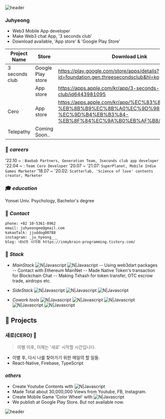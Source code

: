 ![header](https://capsule-render.vercel.app/api?type=Rect&color=auto&height=200&section=header&text=Welcome%20to%20juhyeong.dev.web3&fontSize=40)


### Juhyeong
- Web3 Mobile App developer
- Make Web3 chat App, '3 seconds club' 
- Download available, 'App store' & 'Google Play Store'

| Project Name | Store  | Download Link
| ------ | ------ | --- 
|3 seconds club | Google Play store  | https://play.google.com/store/apps/details?id=foundation.gen.threesecondsclub&hl=ko 
| | App store | https://apps.apple.com/kr/app/3-seconds-club/id6443981095 
Cero | App store | https://apps.apple.com/kr/app/%EC%83%88%EB%A1%9C-%EB%8B%B9%EC%8B%A0%EC%9D%98-%EC%9D%B4%EB%B3%84-%EB%8F%84%EC%9A%B0%EB%AF%B8/id1643866155 |
| Telepathy | Coming Soon..  | 


### 💼 _careers_

'22.10 ~ : `Baobab Partners, Generation Team, 3seconds club app developer ` 
'22.04 ~ : `Team Cero Developer`
'20.07 ~ '21.07: `SuperPlanet, Mobile Indie Games Marketer`
'18.07 ~ '20.02: `Scatterlab, 'Science of love' contents creator, Marketer`

### 🎓 _education_

Yonsei Univ. Psychology, Bachelor's degree


### 📌 _Contact_  

```sh
phone: +82 10-5361-8962
email: juhyeongee@gmail.com
kakaoTalk: jjuddog00788
instagram: _ju_hyeong___
blog: 내뇌의 시각화 https://inmybrain-programming.tistory.com/
```

### 📌 _Stack_
- _MainStack_
![N|Javascript](https://img.shields.io/badge/flutter-02569B?style=for-the-badge&logo=flutter&logoColor=white) ![N|Javascript](https://img.shields.io/badge/dart-0175C2?style=for-the-badge&logo=dart&logoColor=white)
-- Using web3dart packages
-- Contact with Ethereum MainNet
-- Made Native Token's transaction for Blockchain Chat
-- Making Txhash for token transfer, OTC escrow trade, airdrops etc.

- _SideStack_
![N|Javascript](https://img.shields.io/badge/TypeScript-3178C6?style=for-the-badge&logo=typeScript&logoColor=white)       ![N|Javascript](https://img.shields.io/badge/React--Native-61DAFB?style=for-the-badge&logo=react&logoColor=white) 
 ![N|Javascript](https://img.shields.io/badge/Firebase-FFCA28?style=for-the-badge&logo=Firebase&logoColor=white) 

- _Cowork tools_
![N|Javascript](https://img.shields.io/badge/Github-181717?style=for-the-badge&logo=Github&logoColor=white)  ![N|Javascript](https://img.shields.io/badge/Notion-000000?style=for-the-badge&logo=Notion&logoColor=white)  ![N|Javascript](https://img.shields.io/badge/Figma-ED1A3A?style=for-the-badge&logo=Figma&logoColor=white) ![N|Javascript](https://img.shields.io/badge/VScode-007ACC?style=for-the-badge&logo=VisualStudioCode&logoColor=white) ![N|Javascript](https://img.shields.io/badge/Git-F05032?style=for-the-badge&logo=Git&logoColor=black)



## 📌 Projects 


### 새로(CERO) 🌱 
> 이별 이후, 이제는 '새로' 시작할 시간입니다. 

- 이별 후, 다시 나를 찾아가기 위한 매일의 할 일들. 
- React-Native, Firebase, TypeScript

###  _others_
- Create Youtube Contents with   ![N|Javascript](https://img.shields.io/badge/Final--Cut--Pro-f0f0f0?style=for-the-badge&logo=&logoColor=silver)
- Made Total about 30,000,000 Views from Youtube, FB, Instagram.
- Create Mobile Game 'Color Wheel' with ![N|Javascript](https://img.shields.io/badge/UnrealEngine-0E1128?style=for-the-badge&logo=UnrealEngine&logoColor=silver) 
- We publish at Google Play Store. But not available now.

![header](https://capsule-render.vercel.app/api?type=Rect&color=auto&height=300&section=footer&text=capsule%20render&fontSize=0)
